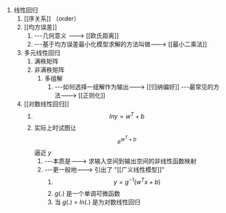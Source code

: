 1. 线性回归
	1. [[序关系]] （order）
	2. [[均方误差]] 
		1. ---几何意义 ---> [[欧氏距离]] 
		2. ---基于均方误差最小化模型求解的方法叫做---> [[最小二乘法]]
	3. 多元线性回归
		1. 满秩矩阵
		2. 非满秩矩阵
			1. 多组解 
				1. ---如何选择一组解作为输出---> [[归纳偏好]] ---最常见的方法---> [[正则化]]
	4. [[对数线性回归]] 
		1. $$ln y = w^T+b$$
		2. 实际上时试图让 $$e^{w^T+b}$$ 逼近  $y$
			1. ---本质是---> 求输入空间到输出空间的非线性函数映射
			2. ---更一般地---> 引出了 "[[广义线性模型]]"
				1. $$
y = g^{-1}(w^Tx+b)
$$
				2. $g(.)$ 是一个单调可微函数
				3. 当 $g(.)$ = $ln(.)$ 是为对数线性回归
					
					

